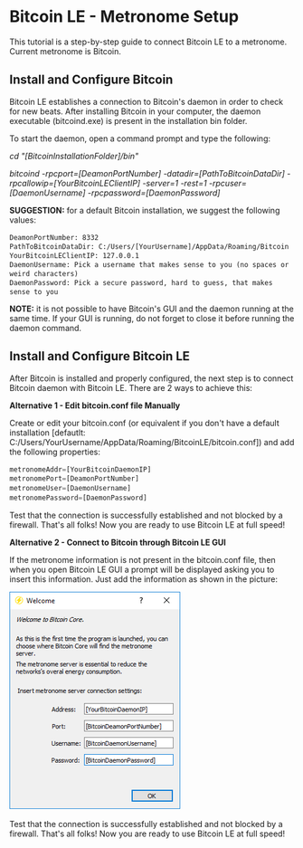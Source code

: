 # Bitcoin LE - Metronome Setup

This tutorial is a step-by-step guide to connect Bitcoin LE to a metronome. Current metronome is Bitcoin.

## Install and Configure Bitcoin

Bitcoin LE establishes a connection to Bitcoin's daemon in order to check for new beats.
After installing Bitcoin in your computer, the daemon executable (bitcoind.exe) is present in the installation bin folder.

To start the daemon, open a command prompt and type the following:

*cd "[BitcoinInstallationFolder]/bin"*

*bitcoind -rpcport=[DeamonPortNumber] -datadir=[PathToBitcoinDataDir] -rpcallowip=[YourBitcoinLEClientIP] -server=1 -rest=1 -rpcuser=[DaemonUsername] -rpcpassword=[DaemonPassword]*

**SUGGESTION:** for a default Bitcoin installation, we suggest the following values:
```
DeamonPortNumber: 8332
PathToBitcoinDataDir: C:/Users/[YourUsername]/AppData/Roaming/Bitcoin
YourBitcoinLEClientIP: 127.0.0.1
DaemonUsername: Pick a username that makes sense to you (no spaces or weird characters)
DaemonPassword: Pick a secure password, hard to guess, that makes sense to you
```

**NOTE:** it is not possible to have Bitcoin's GUI and the daemon running at the same time. If your GUI is running, do not forget to close it before running the daemon command.

## Install and Configure Bitcoin LE

After Bitcoin is installed and properly configured, the next step is to connect Bitcoin daemon with Bitcoin LE.
There are 2 ways to achieve this:

**Alternative 1 - Edit bitcoin.conf file Manually**

Create or edit your bitcoin.conf (or equivalent if you don't have a default installation [defautlt: C:/Users/YourUsername/AppData/Roaming/BitcoinLE/bitcoin.conf]) and add the following properties:

```javascript
metronomeAddr=[YourBitcoinDaemonIP]
metronomePort=[DeamonPortNumber]
metronomeUser=[DaemonUsername]
metronomePassword=[DaemonPassword]
```

Test that the connection is successfully established and not blocked by a firewall.
That's all folks! Now you are ready to use Bitcoin LE at full speed!

**Alternative 2 - Connect to Bitcoin through Bitcoin LE GUI**

If the metronome information is not present in the bitcoin.conf file, then when you open Bitcoin LE GUI a prompt will be displayed asking you to insert this information. Just add the information as shown in the picture:

<img src="metronome_setup_gui.png" />

Test that the connection is successfully established and not blocked by a firewall.
That's all folks! Now you are ready to use Bitcoin LE at full speed!
